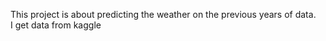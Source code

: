 This project is about predicting the weather on the previous years of data.<br>
I get data from kaggle<br>

